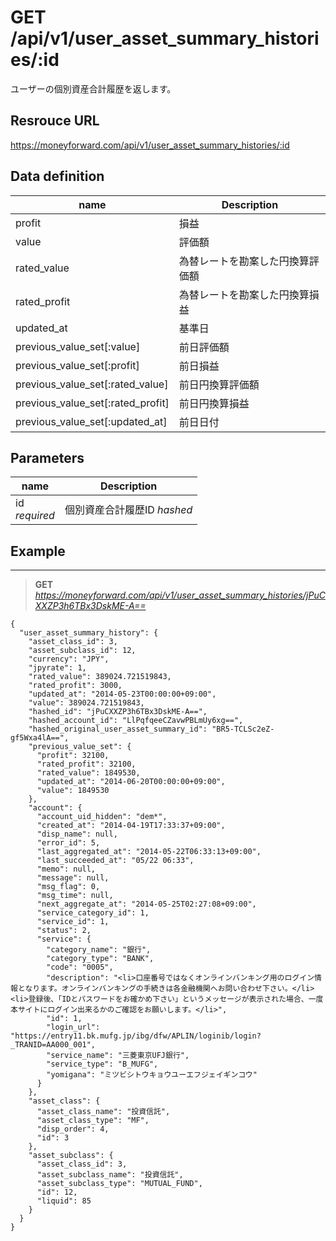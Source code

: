 # GET /api/v1/user_asset_summary_histories/:id
ユーザーの個別資産合計履歴を返します。

## Resrouce URL
https://moneyforward.com/api/v1/user_asset_summary_histories/:id

## Data definition

name | Description 
-----------|------------------------
profit | 損益
value | 評価額
rated_value | 為替レートを勘案した円換算評価額
rated_profit | 為替レートを勘案した円換算損益
updated_at | 基準日
previous_value_set[:value] | 前日評価額
previous_value_set[:profit] | 前日損益
previous_value_set[:rated_value] | 前日円換算評価額
previous_value_set[:rated_profit] | 前日円換算損益
previous_value_set[:updated_at] | 前日日付

## Parameters
name | Description 
-----------|------------------------
id <br /> *required* | 個別資産合計履歴ID *hashed*
 
## Example
***
> **GET** *https://moneyforward.com/api/v1/user_asset_summary_histories/jPuCXXZP3h6TBx3DskME-A==*

    {
      "user_asset_summary_history": {
        "asset_class_id": 3,
        "asset_subclass_id": 12,
        "currency": "JPY",
        "jpyrate": 1,
        "rated_value": 389024.721519843,
        "rated_profit": 3000,
        "updated_at": "2014-05-23T00:00:00+09:00",
        "value": 389024.721519843,
        "hashed_id": "jPuCXXZP3h6TBx3DskME-A==",
        "hashed_account_id": "LlPqfqeeCZavwPBLmUy6xg==",
        "hashed_original_user_asset_summary_id": "BR5-TCLSc2eZ-gf5Wxa4lA==",
        "previous_value_set": {
          "profit": 32100,
          "rated_profit": 32100,
          "rated_value": 1849530,
          "updated_at": "2014-06-20T00:00:00+09:00",
          "value": 1849530
        },
        "account": {
          "account_uid_hidden": "dem*",
          "created_at": "2014-04-19T17:33:37+09:00",
          "disp_name": null,
          "error_id": 5,
          "last_aggregated_at": "2014-05-22T06:33:13+09:00",
          "last_succeeded_at": "05/22 06:33",
          "memo": null,
          "message": null,
          "msg_flag": 0,
          "msg_time": null,
          "next_aggregate_at": "2014-05-25T02:27:08+09:00",
          "service_category_id": 1,
          "service_id": 1,
          "status": 2,
          "service": {
            "category_name": "銀行",
            "category_type": "BANK",
            "code": "0005",
            "description": "<li>口座番号ではなくオンラインバンキング用のログイン情報となります。オンラインバンキングの手続きは各金融機関へお問い合わせ下さい。</li><li>登録後、「IDとパスワードをお確かめ下さい」というメッセージが表示された場合、一度本サイトにログイン出来るかのご確認をお願いします。</li>",
            "id": 1,
            "login_url": "https://entry11.bk.mufg.jp/ibg/dfw/APLIN/loginib/login?_TRANID=AA000_001",
            "service_name": "三菱東京UFJ銀行",
            "service_type": "B_MUFG",
            "yomigana": "ミツビシトウキョウユーエフジェイギンコウ"
          }
        },
        "asset_class": {
          "asset_class_name": "投資信託",
          "asset_class_type": "MF",
          "disp_order": 4,
          "id": 3
        },
        "asset_subclass": {
          "asset_class_id": 3,
          "asset_subclass_name": "投資信託",
          "asset_subclass_type": "MUTUAL_FUND",
          "id": 12,
          "liquid": 85
        }
      }
    }
